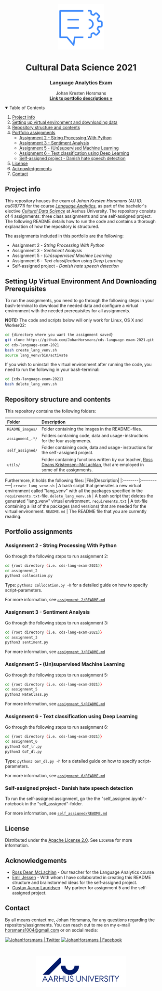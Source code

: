 <!-- PROJECT LOGO -->
<br />
<p align="center">
  <a href="https://github.com/JohanHorsmans/cds-language-exam-2021">
    <img src="README_images/nlp2.png" alt="Logo" width=150 height=150>
  </a>
  
  <h1 align="center">Cultural Data Science 2021</h1> 
  <h3 align="center">Language Analytics Exam</h3> 


  <p align="center">
    Johan Kresten Horsmans
    <br />
    <a href="https://github.com/JohanHorsmans/cds-language-exam-2021.pdf"><strong>Link to portfolio descriptions »</strong></a>
    <br />
  </p>
</p>


<!-- TABLE OF CONTENTS -->
<details open="open">
  <summary>Table of Contents</summary>
  <ol>
    <li><a href="#project-info">Project info</a></li>
    <li><a href="#setting-up-virtual-environment-and-downloading-data">Setting up virtual environment and downloading data</a></li>
    <li><a href="#repository-structure-and-contents">Repository structure and contents</a></li>
    <li>
      <a href="#portfolio-assignments">Portfolio assignments</a>
      <ul>
        <li><a href="#assignment-2---string-processing-with-python">Assignment 2 - String Processing With Python</a></li>
        <li><a href="#assignment-3---sentiment-analysis">Assignment 3 - Sentiment Analysis</a></li>
        <li><a href="#assignment-5---(un)supervised-machine-learning">Assignment 5 - (Un)supervised Machine Learning</a></li>
        <li><a href="#assignment-6---text-classification-using-deep-learning">Assignment 6 - Text classification using Deep Learning</a></li>
        <li><a href="#self-assigned-project---danish-hate-speech-detection">Self-assigned project - Danish hate speech detection</a></li>
      </ul>
    </li>
    <li><a href="#license">License</a></li>
    <li><a href="#acknowledgements">Acknowledgements</a></li>
    <li><a href="#contact">Contact</a></li>
  </ol>
</details>


<!-- PROJECT INFO -->
## Project info

This repository houses the exam of _Johan Kresten Horsmans (AU ID: au618771)_ for the course [_Language Analytics_](https://kursuskatalog.au.dk/en/course/101990/Language-Analytics), as part of the bachelor's elective [_Cultural Data Science_](https://bachelor.au.dk/en/supplementary-subject/culturaldatascience/) at Aarhus University. The repository consists of 4 assignments: three class assignments and one self-assigned project. The following README details how to run the code and contains a thorough explanation of how the repository is structured.

The assignments included in this portfolio are the following:
* Assignment 2 - _String Processing With Python_
* Assignment 3 - _Sentiment Analysis_
* Assignment 5 - _(Un)supervised Machine Learning_
* Assignment 6 - _Text classification using Deep Learning_
* Self-assigned project - _Danish hate speech detection_

<!-- HOW TO RUN -->
## Setting Up Virtual Environment And Downloading Prerequisites

To run the assignments, you need to go through the following steps in your bash-terminal to download the needed data and configure a virtual environment with the needed prerequisites for all assignments.

__NOTE:__ The code and scripts below will only work for Linux, OS X and Worker02:

```bash
cd {directory where you want the assignment saved}
git clone https://github.com/JohanHorsmans/cds-language-exam-2021.git
cd cds-language-exam-2021
bash create_lang_venv.sh
source lang_venv/bin/activate
```
If you wish to uninstall the virtual environment after running the code, you need to run the following in your bash-terminal:

```bash
cd {cds-language-exam-2021}
bash delete_lang_venv.sh
```

<!-- REPOSITORY STRUCTURE AND CONTENTS -->
## Repository structure and contents

This repository contains the following folders:

|Folder|Description|
|:--------|:-----------|
```README_images/```| Folder containing the images in the README-files.
```assignment_.*/``` | Folders containing code, data and usage-instructions for the four assignments.
```self_assigned/``` | Folder containing code, data and usage-instructions for the self-assigned project.
```utils/``` | Folder containing functions written by our teacher, [Ross Deans Kristensen-McLachlan](https://pure.au.dk/portal/en/persons/ross-deans-kristensenmclachlan(29ad140e-0785-4e07-bdc1-8af12f15856c).html), that are employed in some of the assignments.

Furthermore, it holds the following files:
|File|Description|
|:--------|:-----------|
```create_lang_venv.sh``` | A bash script that generates a new virtual environment called "lang_venv" with all the packages specified in the ```requirements.txt```-file.
```delete_lang_venv.sh``` | A bash script that deletes the generated "lang_venv" virtual environment.
```requirements.txt``` | A txt-file containing a list of the packages (and versions) that are needed for the virtual environment.
```README.md``` | The README file that you are currently reading.

<!-- PORTFOLIO ASSIGNMENTS -->
## Portfolio assignments

### Assignment 2 - String Processing With Python

Go through the following steps to run assignment 2:
```bash
cd {root directory (i.e. cds-lang-exam-2021)}
cd assignment_2
python3 collocation.py
```
Type: ```python3 collocation.py -h``` for a detailed guide on how to specify script-parameters. 

For more information, see [```assignment_2/README.md```](https://github.com/JohanHorsmans/cds-language-exam-2021/tree/main/assignment_2)

### Assignment 3 - Sentiment Analysis

Go through the following steps to run assignment 3:
```bash
cd {root directory (i.e. cds-lang-exam-2021)}
cd assignment_3
python3 sentiment.py
```
For more information, see [```assignment_3/README.md```](https://github.com/JohanHorsmans/cds-language-exam-2021/tree/main/assignment_3)

### Assignment 5 - (Un)supervised Machine Learning

Go through the following steps to run assignment 5:
```bash
cd {root directory (i.e. cds-lang-exam-2021)}
cd assignment_5
python3 HateClass.py
```
For more information, see [```assignment_5/README.md```](https://github.com/JohanHorsmans/cds-language-exam-2021/tree/main/assignment_5)

### Assignment 6 - Text classification using Deep Learning

Go through the following steps to run assignment 6:
```bash
cd {root directory (i.e. cds-lang-exam-2021)}
cd assignment_6
python3 GoT_lr.py
python3 GoT_dl.py
```
Type: ```python3 GoT_dl.py -h``` for a detailed guide on how to specify script-parameters.

For more information, see [```assignment_6/README.md```](https://github.com/JohanHorsmans/cds-language-exam-2021/tree/main/assignment_6)

### Self-assigned project - Danish hate speech detection

To run the self-assigned assignment, go the the "self_assigned.ipynb"-notebook in the "self_assigned"-folder.

For more information, see [```self_assigned/README.md```](https://github.com/JohanHorsmans/cds-visual-exam-2021/tree/main/self_assigned)

<!-- LICENSE -->
## License
Distributed under the [Apache License 2.0](https://www.apache.org/licenses/LICENSE-2.0). See ```LICENSE``` for more information.

<!-- ACKNOWLEDGEMENTS -->
## Acknowledgements
* [Ross Dean McLachlan](https://pure.au.dk/portal/en/persons/ross-deans-kristensenmclachlan(29ad140e-0785-4e07-bdc1-8af12f15856c).html) - Our teacher for the Language Analytics course
* [Emil Jessen](https://github.com/emiltj) - With whom I have collaborated in creating this README structure and brainstormed ideas for the self-assigned project.
* [Gustav Aarup Lauridsen](https://github.com/Guscode) - My partner for assignment 5 and the self-assigned project.


<!-- CONTACT -->
## Contact

By all means contact me, Johan Horsmans, for any questions regarding the repository/assignments. You can reach out to me on my e-mail horsmans1004@gmail.com or on social media:

[<img align="center" alt="JohanHorsmans | Twitter" width="22px" src="https://cdn.jsdelivr.net/npm/simple-icons@v3/icons/twitter.svg" />][twitter]
[<img align="center" alt="JohanHorsmans | Facebook" width="22px" src="https://cdn.jsdelivr.net/npm/simple-icons@3.13.0/icons/facebook.svg" />][facebook]
<br />

</details>

[twitter]: https://twitter.com/JohanHorsmans
[facebook]: https://www.facebook.com/johan.horsmans/

<br />
<p align="center">
  <a href="https://github.com/JohanHorsmans/cds-visual-exam-2021">
    <img src="README_images/logo_au.png" alt="Logo" width="300" height="102">
  </a>

